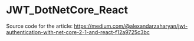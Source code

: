 # JWT_DotNetCore_React

Source code for the article: https://medium.com/@alexandarzaharyan/jwt-authentication-with-net-core-2-1-and-react-f12a9725c3bc
